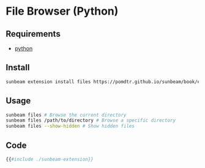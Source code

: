 # File Browser (Python)

## Requirements

- [python](https://www.python.org/)

## Install

```bash
sunbeam extension install files https://pomdtr.github.io/sunbeam/book/examples/file-browser/sunbeam-extension
```

## Usage

```bash
sunbeam files # Browse the current directory
sunbeam files /path/to/directory # Browse a specific directory
sunbeam files --show-hidden # Show hidden files
```

## Code

```python
{{#include ./sunbeam-extension}}
```
